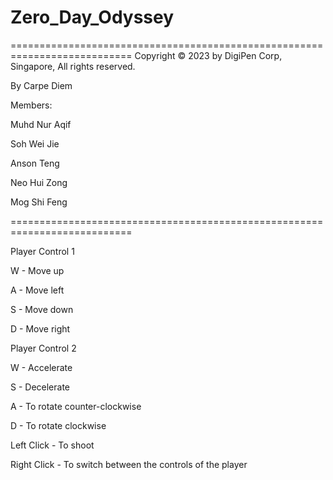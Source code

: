 # Zero_Day_Odyssey
===========================================================================
Copyright © 2023 by DigiPen Corp, Singapore, All rights reserved.

By Carpe Diem 

Members:

Muhd Nur Aqif			

Soh Wei Jie			

Anson Teng			

Neo Hui Zong			

Mog Shi Feng
			
===========================================================================

Player Control 1

W - Move up

A - Move left

S - Move down

D - Move right


Player Control 2

W - Accelerate

S - Decelerate

A - To rotate counter-clockwise

D - To rotate clockwise

Left Click - To shoot

Right Click - To switch between the controls of the player


